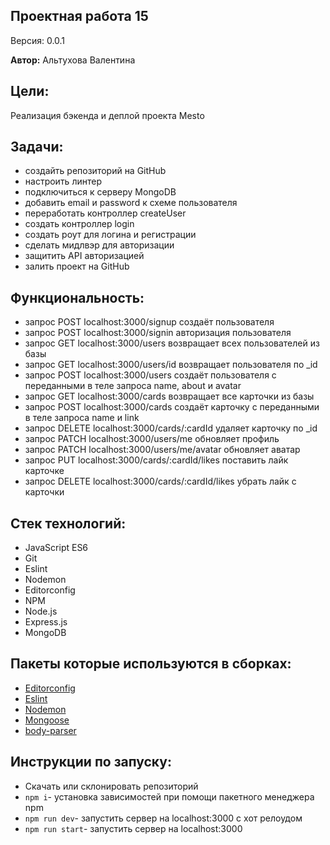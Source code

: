 
## Проектная работа 15


Версия: 0.0.1

**Автор:** Альтухова Валентина

## Цели:
Реализация  бэкенда и деплой проекта Mesto

## Задачи:

- создайть репозиторий на GitHub
- настроить линтер
- подключиться к серверу MongoDB
- добавить email и password к схеме пользователя
- переработать контроллер createUser
- создать контроллер login
- создать роут для логина и регистрации
- сделать мидлвэр для авторизации
- защитить API авторизацией
- залить проект на GitHub

## Функциональность:

- запрос POST localhost:3000/signup создаёт пользователя
- запрос POST localhost:3000/signin авторизация пользователя
- запрос GET localhost:3000/users возвращает всех пользователей из базы
- запрос GET localhost:3000/users/id возвращает пользователя по _id
- запрос POST localhost:3000/users создаёт пользователя с переданными в теле запроса name, about и avatar
- запрос GET localhost:3000/cards возвращает все карточки из базы
- запрос POST localhost:3000/cards создаёт карточку с переданными в теле запроса name и link
- запрос DELETE localhost:3000/cards/:cardId удаляет карточку по _id
- запрос PATCH localhost:3000/users/me обновляет профиль
- запрос PATCH localhost:3000/users/me/avatar обновляет аватар
- запрос PUT localhost:3000/cards/:cardId/likes поставить лайк карточке
- запрос DELETE localhost:3000/cards/:cardId/likes убрать лайк с карточки

## Стек технологий:

- JavaScript ES6
- Git
- Eslint
- Nodemon
- Editorconfig
- NPM
- Node.js
- Express.js
- MongoDB



## Пакеты которые используются в сборках:

- [Editorconfig](https://editorconfig.org/)
- [Eslint](https://www.npmjs.com/package/eslint)
- [Nodemon](https://www.npmjs.com/package/nodemon)
- [Mongoose](https://mongoosejs.com/)
- [body-parser](https://www.npmjs.com/package/body-parser)

## Инструкции по запуску:
- Скачать или склонировать репозиторий
- `npm i`- установка зависимостей при помощи пакетного менеджера npm
- `npm run dev`- запустить сервер на localhost:3000 с хот релоудом  
- `npm run start`- запустить сервер на localhost:3000 
 
